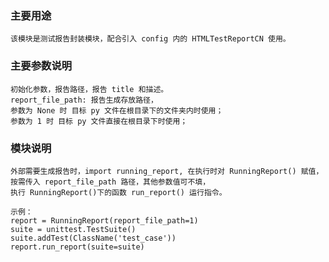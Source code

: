 ### 主要用途
    该模块是测试报告封装模块，配合引入 config 内的 HTMLTestReportCN 使用。

### 主要参数说明
    初始化参数，报告路径，报告 title 和描述。
    report_file_path: 报告生成存放路径，
    参数为 None 时 目标 py 文件在根目录下的文件夹内时使用；
    参数为 1 时 目标 py 文件直接在根目录下时使用；

### 模块说明
    外部需要生成报告时，import running_report, 在执行时对 RunningReport() 赋值，
    按需传入 report_file_path 路径，其他参数值可不填，
    执行 RunningReport()下的函数 run_report() 运行指令。 
    
    示例：
    report = RunningReport(report_file_path=1)
    suite = unittest.TestSuite()
    suite.addTest(ClassName('test_case'))
    report.run_report(suite=suite)